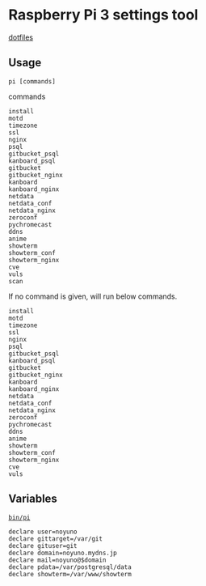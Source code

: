 # Raspberry Pi 3 settings tool

[dotfiles](https://github.com/noyuno/dotfiles/blob/master/readme.md)

## Usage

    pi [commands]

commands

    install
    motd
    timezone
    ssl
    nginx
    psql
    gitbucket_psql
    kanboard_psql
    gitbucket
    gitbucket_nginx
    kanboard
    kanboard_nginx
    netdata
    netdata_conf
    netdata_nginx
    zeroconf
    pychromecast
    ddns
    anime
    showterm
    showterm_conf
    showterm_nginx
    cve
    vuls
    scan

If no command is given, will run below commands.

    install
    motd
    timezone
    ssl
    nginx
    psql
    gitbucket_psql
    kanboard_psql
    gitbucket
    gitbucket_nginx
    kanboard
    kanboard_nginx
    netdata
    netdata_conf
    netdata_nginx
    zeroconf
    pychromecast
    ddns
    anime
    showterm
    showterm_conf
    showterm_nginx
    cve
    vuls

## Variables

[`bin/pi`](https://github.com/noyuno/dotfiles/blob/master/bin/pi)

    declare user=noyuno
    declare gittarget=/var/git
    declare gituser=git
    declare domain=noyuno.mydns.jp
    declare mail=noyuno@$domain
    declare pdata=/var/postgresql/data
    declare showterm=/var/www/showterm

